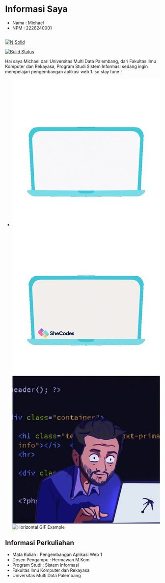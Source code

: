 # Informasi Saya
- Nama : Michael
- NPM : 2226240001
##

[![N|Solid](https://cldup.com/dTxpPi9lDf.thumb.png)](https://nodesource.com/products/nsolid)

[![Build Status](https://travis-ci.org/joemccann/dillinger.svg?branch=master)](https://travis-ci.org/joemccann/dillinger)

Hai saya Michael dari Universitas Multi Data Palembang,
dari Fakultas Ilmu Komputer dan Rekayasa, Program Studi Sistem Informasi
sedang ingin mempelajari pengembangan aplikasi web 1. so stay tune !
- ![GIF Example](https://github.com/michaelaero21/Michael_Github/blob/main/helloworld.gif)
![Horizontal GIF Example](https://github.com/michaelaero21/Michael_Github/blob/main/coding2.gif)
![GIF Example](https://github.com/michaelaero21/Michael_Github/blob/main/coding.gif)
![Horizontal GIF Example](https://github.com/michaelaero21/Michael_Github/blob/main/hack1.gif)





## Informasi Perkuliahan
- Mata Kuliah : Pengembangan Aplikasi Web 1
- Dosen Pengampu : Hermawan M.Kom
- Program Studi : Sistem Informasi
- Fakultas Ilmu Komputer dan Rekayasa
- Universitas Multi Data Palembang
